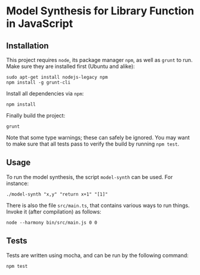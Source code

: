 # Model Synthesis for Library Function in JavaScript

## Installation

This project requires `node`, its package manager `npm`, as well as `grunt` to run.  Make sure they are installed first (Ubuntu and alike):

    sudo apt-get install nodejs-legacy npm
    npm install -g grunt-cli

Install all dependencies via `npm`:

    npm install

Finally build the project:

    grunt

Note that some type warnings;  these can safely be ignored.  You may want to make sure that all tests pass to verify the build by running `npm test`.

## Usage

To run the model synthesis, the script `model-synth` can be used.  For instance:

    ./model-synth "x,y" "return x+1" "[1]"

There is also the file `src/main.ts`, that contains various ways to run things.  Invoke it (after compilation) as follows:

    node --harmony bin/src/main.js 0 0

## Tests

Tests are written using mocha, and can be run by the following command:

    npm test
